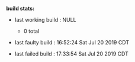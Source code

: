 **build stats:**
- last working build : NULL
	- 0 total

- last faulty build : 16:52:24 Sat Jul 20 2019 CDT
- last failed build : 17:33:54 Sat Jul 20 2019 CDT
